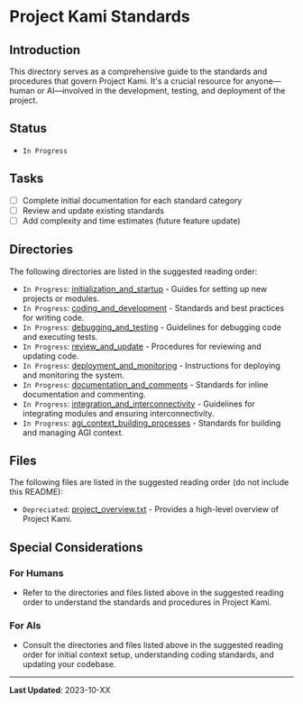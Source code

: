 # Project Kami Standards

## Introduction
This directory serves as a comprehensive guide to the standards and procedures that govern Project Kami. It's a crucial resource for anyone—human or AI—involved in the development, testing, and deployment of the project.

## Status
- `In Progress`

## Tasks
- [ ] Complete initial documentation for each standard category
- [ ] Review and update existing standards
- [ ] Add complexity and time estimates (future feature update)

## Directories
The following directories are listed in the suggested reading order:

- `In Progress`: [initialization_and_startup](./initialization_and_startup) - Guides for setting up new projects or modules.
- `In Progress`: [coding_and_development](./coding_and_development) - Standards and best practices for writing code.
- `In Progress`: [debugging_and_testing](./debugging_and_testing) - Guidelines for debugging code and executing tests.
- `In Progress`: [review_and_update](./review_and_update) - Procedures for reviewing and updating code.
- `In Progress`: [deployment_and_monitoring](./deployment_and_monitoring) - Instructions for deploying and monitoring the system.
- `In Progress`: [documentation_and_comments](./documentation_and_comments) - Standards for inline documentation and commenting.
- `In Progress`: [integration_and_interconnectivity](./integration_and_interconnectivity) - Guidelines for integrating modules and ensuring interconnectivity.
- `In Progress`: [agi_context_building_processes](./agi_context_building_processes) - Standards for building and managing AGI context.

## Files
The following files are listed in the suggested reading order (do not include this README):
- `Depreciated`: [project_overview.txt](./project_overview.txt) - Provides a high-level overview of Project Kami.

## Special Considerations
### For Humans
- Refer to the directories and files listed above in the suggested reading order to understand the standards and procedures in Project Kami.

### For AIs
- Consult the directories and files listed above in the suggested reading order for initial context setup, understanding coding standards, and updating your codebase.

---
**Last Updated**: 2023-10-XX
